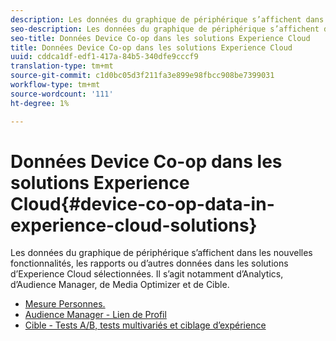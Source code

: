 ```yaml
---
description: Les données du graphique de périphérique s’affichent dans les nouvelles fonctionnalités, les rapports ou d’autres données dans les solutions d’Experience Cloud sélectionnées. Il s’agit notamment d’Analytics, d’Audience Manager, de Media Optimizer et de Cible.
seo-description: Les données du graphique de périphérique s’affichent dans les nouvelles fonctionnalités, les rapports ou d’autres données dans les solutions d’Experience Cloud sélectionnées. Il s’agit notamment d’Analytics, d’Audience Manager, de Media Optimizer et de Cible.
seo-title: Données Device Co-op dans les solutions Experience Cloud
title: Données Device Co-op dans les solutions Experience Cloud
uuid: cddca1df-edf1-417a-84b5-340dfe9cccf9
translation-type: tm+mt
source-git-commit: c1d0bc05d3f211fa3e899e98fbcc908be7399031
workflow-type: tm+mt
source-wordcount: '111'
ht-degree: 1%

---
```



# Données Device Co-op dans les solutions Experience Cloud{#device-co-op-data-in-experience-cloud-solutions}

Les données du graphique de périphérique s’affichent dans les nouvelles fonctionnalités, les rapports ou d’autres données dans les solutions d’Experience Cloud sélectionnées. Il s’agit notamment d’Analytics, d’Audience Manager, de Media Optimizer et de Cible.

* [Mesure Personnes.](people.md)
* [Audience Manager - Lien de Profil](proflie-link.md)
* [Cible - Tests A/B, tests multivariés et ciblage d’expérience](target.md)
